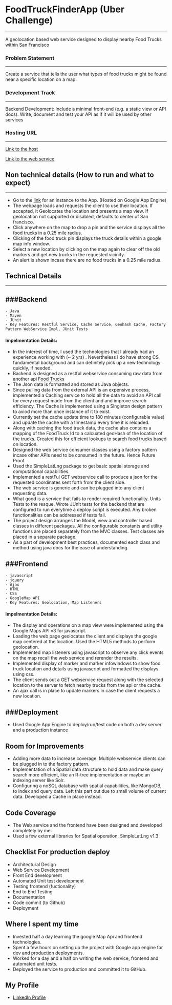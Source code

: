 # FoodTruckFinderApp (Uber Challenge)
-------
A geolocation based web service designed to display nearby Food Trucks within San Francisco

### Problem Statement  
-------
Create a service that tells the user what types of food trucks might be found near a specific location on a map.

### Development Track
-------
Backend Development: Include a minimal front-end (e.g. a static view or API docs). Write, document and test your API as if it will be used by other services

### Hosting URL
-------
[Link to the host](http://foodtruckfinderapp-1066.appspot.com/)

[Link to the web service](http://foodtruckfinderapp-1066.appspot.com/find/37.7833:-122.4167)


## Non technical details (How to run and what to expect)
-------

* Go to the [link](http://foodtruckfinderapp-1066.appspot.com/) for an instance to the App. (Hosted on Google App Engine)
* The webpage loads and requests the client to use their location. If accepted, it Geolocates the location and presents a map view. If geolocation not supported or disabled, defaults to center of San francisco.
* Click anywhere on the map to drop a pin and the service displays all the food trucks in a 0.25 mile radius. 
* Clicking of the food truck pin displays the truck details within a google map info window.
* Select a new location by clicking on the map again to clear off the old markers and get new trucks in the requested vicinity. 
* An alert is shown incase there are no food trucks in a 0.25 mile radius.


## Technical Details
-------

###Backend
-------
    - Java
    - Maven
    - JUnit
    - Key Features: Restful Service, Cache Service, Geohash Cache, Factory Pattern WebService Impl, JUnit Tests

#### Impelmentation Details:

* In the interest of time, I used the technologies that I already had an experience working with (~ 2 yrs) . Nevertheless I do have strong CS fundamental background and can definitely pick up a new technology quickly, if needed. 
* Backend is designed as a restful webservice consuming raw data from another api [Food Trucks](https://data.sfgov.org/Economy-and-Community/Mobile-Food-Facility-Permit/rqzj-sfat?)
* The Json data is formatted and stored as Java objects.
* Since pulling data from the external API is an expensive process, implemented a Caching service to hold all the data to avoid an API call for every request made from the client and and improve search efficiency. The Cache is implemented using a Singleton design pattern to aviod more than once instance of it to exist.
* Currently set the cache update time to 180 minutes (configurable value) and update the cache with a timestamp every time it is reloaded.
* Along with caching the food truck data, the cache also contains a mapping of the FoodTruck Id to a calcuated geoHash of the location of the trucks. Created this for efficient lookups to search food trucks based on location.
* Designed the web service consumer classes using a factory pattern incase other APIs need to be consumed in the future. Hence Future Proof.
* Used the SimpleLatLng package to get basic spatial storage and computational capabilities.
* Implemented a restFul GET webservice call to produce a json for the requested coordinates sent forth from the client side.
* The web service is generic and can be plugged into any client requesting data.
* What good is a service that fails to render required functionality. Units Tests to the resque. Wrote JUnit tests for the backend that are configured to run everytime a deploy script is executed. Any broken functionalities can be addressed if tests fail.
* The project design arranges the Model, view and controller based classes in different packages. All the configurable constants and utility functions are placed separately from the MVC classes. Test classes are placed in a separate package.
* As a part of development best practices, documented each class and method using java docs for the ease of understanding.


###Frontend
-------
    - javascript
    - jquery
    - Ajax
    - HTML
    - CSS
    - GoogleMap API
    - Key Features: Geolocation, Map Listeners

#### Impelmentation Details:

* The display and operations on a map view were implemented using the Google Maps API v3 for javascript.
* Loading the web page geolocates the client and displays the google map centered at the location. Used the HTML5 methods to perform geolocation.
* Implemented map listeners using javascript to observe any click events on the map recall the web service and rerender the results.
* Implemented display of marker and marker infowindows to show food truck location and details using javascript and formatted the displays using css.
* The client sends out a GET webservice request along with the selected location to the server to fetch nearby trucks from the api or the cache.
* An ajax call is in place to update markers in case the client requests a new location.


###Deployment
-------

* Used Google App Engine to deploy/run/test code on both a dev server and a production instance 

## Room for Improvements

* Adding more data to increase coverage. Multiple webservice clients can be plugged in to the factory pattern.
* Implementation of a Spatial data structure to hold data and make query search more efficient, like an R-tree implementation or maybe an indexing server like Solr.
* Configuring a noSQL database with spatial capabilities, like MongoDB, to index and query data. Left this part out due to small volume of current data. Developed a Cache in place instead.

## Code Coverage

* The Web service and the frontend have been designed and developed completely by me.
* Used a few external libraries for Spatial operation. SimpleLatLng v1.3

## Checklist For production deploy

* Architectural Design
* Web Service Development
* Front End development
* Automated Unit test development
* Testing frontend (fuctionality)
* End to End Testing
* Documentation
* Code commit (to Github)
* Deployment

## Where I spent my time

* Invested half a day learning the google Map Api and frontend technologies.
* Spent a few hours on setting up the project with Google app engine for dev and production deployments.
* Worked for a day and a half on writing the web service, frontend and automated unit tests.
* Deployed the service to production and committed it to GitHub.

## My Profile

* [LinkedIn Profile](https://www.linkedin.com/in/rachitkumar03)
